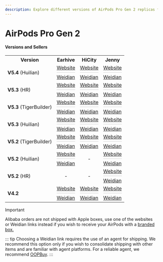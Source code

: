 ```yaml
---
description: Explore different versions of AirPods Pro Gen 2 replicas from various sellers. Find official stores and direct links to purchase AirPods Pro Gen 2 replicas.
---
```


# AirPods Pro Gen 2

#### Versions and Sellers

<table>
  <tr>
    <th>Version</th>
    <th>Earhive</th>
    <th>HiCity</th>
    <th>Jenny</th>
  </tr>
  <tr>
    <td><strong>V5.4</strong> (Huilian)</td>
    <td>
      <a href="https://airreps.link/eprov54hl">Website</a>
      <hr style="margin: 5px 0; height: 1px; border: none; background-color: #ccc;">
      <a href="https://airreps.link/earhivew">Weidian</a>
    </td>
    <td>
      <a href="https://airreps.link/hcprov54hl">Website</a>
      <hr style="margin: 5px 0; height: 1px; border: none; background-color: #ccc;">
      <a href="https://airreps.link/hicityw">Weidian</a>
    </td>
    <td>
      <a href="https://airreps.link/jprov54hl">Website</a>
      <hr style="margin: 5px 0; height: 1px; border: none; background-color: #ccc;">
      <a href="https://airreps.link/jennyw">Weidian</a>
    </td>
  </tr>
  <tr>
    <td><strong>V5.3</strong> (HR)</td>
    <td>
      <a href="https://airreps.link/eprov53hr2">Website</a>
      <hr style="margin: 5px 0; height: 1px; border: none; background-color: #ccc;">
      <a href="https://airreps.link/earhivew">Weidian</a>
    </td>
    <td>
      <a href="https://airreps.link/hcprov53hr2">Website</a>
      <hr style="margin: 5px 0; height: 1px; border: none; background-color: #ccc;">
      <a href="https://airreps.link/hicityw">Weidian</a>
    </td>
    <td>
      <a href="https://airreps.link/jprov53hr2">Website</a>
      <hr style="margin: 5px 0; height: 1px; border: none; background-color: #ccc;">
      <a href="https://airreps.link/jennyw">Weidian</a>
    </td>
  </tr>
  <tr>
    <td><strong>V5.3</strong> (TigerBuilder)</td>
    <td>
      <a href="https://airreps.link/eprov53tb">Website</a>
      <hr style="margin: 5px 0; height: 1px; border: none; background-color: #ccc;">
      <a href="https://airreps.link/earhivew">Weidian</a>
    </td>
    <td>
      <a href="https://airreps.link/hcprov53tb">Website</a>
      <hr style="margin: 5px 0; height: 1px; border: none; background-color: #ccc;">
      <a href="https://airreps.link/hicityw">Weidian</a>
    </td>
    <td>
      <a href="https://airreps.link/jprov53tb">Website</a>
      <hr style="margin: 5px 0; height: 1px; border: none; background-color: #ccc;">
      <a href="https://airreps.link/jennyw">Weidian</a>
    </td>
  </tr>
  <tr>
  <td><strong>V5.3</strong> (Huilian)</td>
    <td>
      <a href="https://airreps.link/eprov53hl">Website</a>
      <hr style="margin: 5px 0; height: 1px; border: none; background-color: #ccc;">
      <a href="https://airreps.link/earhivew">Weidian</a>
    </td>
    <td>
      <a href="https://airreps.link/hcprov53hl">Website</a>
      <hr style="margin: 5px 0; height: 1px; border: none; background-color: #ccc;">
      <a href="https://airreps.link/hicityw">Weidian</a>
    </td>
    <td>
      <a href="https://airreps.link/jprov53hl">Website</a>
      <hr style="margin: 5px 0; height: 1px; border: none; background-color: #ccc;">
      <a href="https://airreps.link/jennyw">Weidian</a>
    </td>
  </tr>
  <tr>
    <td><strong>V5.2</strong> (TigerBuilder)</td>
    <td>
      <a href="https://airreps.link/eprov52tb">Website</a>
      <hr style="margin: 5px 0; height: 1px; border: none; background-color: #ccc;">
      <a href="https://airreps.link/earhivew">Weidian</a>
    </td>
    <td>
      <a href="https://airreps.link/hcprov52tb">Website</a>
      <hr style="margin: 5px 0; height: 1px; border: none; background-color: #ccc;">
      <a href="https://airreps.link/hicityw">Weidian</a>
    </td>
    <td>
      <a href="https://airreps.link/jprov52tb">Website</a>
      <hr style="margin: 5px 0; height: 1px; border: none; background-color: #ccc;">
      <a href="https://airreps.link/jennyw">Weidian</a>
    </td>
  </tr>
  <tr>
    <td><strong>V5.2</strong> (Huilian)</td>
    <td>
      <a href="https://airreps.link/eprov52hl">Website</a>
      <hr style="margin: 5px 0; height: 1px; border: none; background-color: #ccc;">
      <a href="https://airreps.link/earhivew">Weidian</a>
    </td>
    <td style="text-align: center;">-</td>
    <td>
      <a href="https://airreps.link/jprov52hl">Website</a>
      <hr style="margin: 5px 0; height: 1px; border: none; background-color: #ccc;">
      <a href="https://airreps.link/jennyw">Weidian</a>
    </td>
  </tr>
  <tr>
    <td><strong>V5.2</strong> (HR)</td>
    <td style="text-align: center;">-</td>
    <td style="text-align: center;">-</td>
    <td>
      <a href="https://airreps.link/jprov52hr">Website</a>
      <hr style="margin: 5px 0; height: 1px; border: none; background-color: #ccc;">
      <a href="https://airreps.link/jennyw">Weidian</a>
    </td>
  </tr>
  <tr>
    <td><strong>V4.2</strong></td>
    <td>
      <a href="https://airreps.link/eprov42">Website</a>
      <hr style="margin: 5px 0; height: 1px; border: none; background-color: #ccc;">
      <a href="https://airreps.link/earhivew">Weidian</a>
    </td>
    <td>
      <a href="https://airreps.link/hcprov42">Website</a>
      <hr style="margin: 5px 0; height: 1px; border: none; background-color: #ccc;">
      <a href="https://airreps.link/hicityw">Weidian</a>
    </td>
    <td>
      <a href="https://airreps.link/jprov42">Website</a>
      <hr style="margin: 5px 0; height: 1px; border: none; background-color: #ccc;">
      <a href="https://airreps.link/jennyw">Weidian</a>
    </td>
  </tr>
</table>



> [!IMPORTANT]
> Alibaba orders are not shipped with Apple boxes, use one of the websites or Weidian links instead if you wish to receive your AirPods with a [branded box.](https://airpodsreplicas.com/introduction/packaging#apple-logo-box)

::: tip
Choosing a Weidian link requires the use of an agent for shipping. We recommend this option only if you wish to consolidate shipping with other items and are familiar with agent platforms. For a reliable agent, we recommend [OOPBuy](https://airreps.link/oopbuy).
:::
